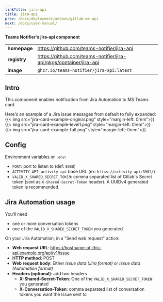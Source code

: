 ```yaml
---
linkTitle: jira-api
title: jira-api
prev: /docs/deployment/addons/gitlab-mr-api
next: /docs/user-manual/
---
```


**Teams Notifier's jira-api component**

|   |   |
|---|---|
| **homepage** | https://github.com/teams-notifier/jira-api |
| **registry** | https://github.com/teams-notifier/jira-api/pkgs/container/jira-api |
| **image** | `ghcr.io/teams-notifier/jira-api:latest` |

## Intro

This component enables notification from Jira Automation to MS Teams card.

Here's an example of a Jira issue messages from default to fully expanded:
{{< img src="jira-card-example-original.png" style="margin-left: 0rem">}}
{{< img src="jira-card-example-level1.png" style="margin-left: 0rem">}}
{{< img src="jira-card-example-full.png" style="margin-left: 0rem">}}

## Config

Environment variables or `.env`:

* `PORT`: port to listen to (def: `8080`)
* `ACTIVITY_API`: `activity-api` base URL (ex: `https://activity-api:3981/`)
* `VALID_X_SHARED_SECRET_TOKEN`: comma separated list of Gitlab's Secret token (sent as `X-Shared-Secret-Token` header). A UUIDv4 generated token is recommended.

## Jira Automation usage

You'll need:
- one or more conversation tokens
- one of the `VALID_X_SHARED_SECRET_TOKEN` you generated

On your Jira Automation, in a "Send web request" action:

* **Web request URL**: https://hostname-of-this-api.example.org/api/v1/issue
* **HTTP method**: POST
* **Web request body**: Either *Issue data (Jira format)* or *Issue data (Automation format)*
* **Headers (optional)**: add two headers
  * **X-Shared-Secret-Token**: One of the `VALID_X_SHARED_SECRET_TOKEN` you generated
  * **X-Conversation-Token**: comma separated list of conversation tokens you want the Issue sent to

